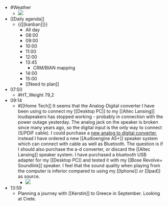- #Weather
    - ![](https://firebasestorage.googleapis.com/v0/b/firescript-577a2.appspot.com/o/imgs%2Fapp%2FDavidsroam%2FIwPj6t5i5T.png?alt=media&token=5ae5c90c-02af-40be-b8d9-ba63d640d64c)
- [[Daily agenda]]
    - {{[[kanban]]}}
        - All day
        - 08:00
        - 09:00
        - 10:00
        - 11:00
        - 12:00
        - 13:45
            - CRM/BIAN mapping
        - 14:00
        - 15:00
        - [[Need to plan]]
- 07:50
    - #HT_Weight 79,2
- 09:14
    - #[[Home Tech]] It seems that the Analog-Digital converter I have been using to connect my [[Desktop PC]] to my [[Altec Lansing]] loudspeakers has stopped working - probably in connection with the power outage yesterday. The analog jack on the speaker is broken since many years ago, so the digital input is the only way to connect (S/PDIF cable). I could purchase a [new analog to digital converter](https://www.amazon.se/LINDY-analog-stereo-digital-ljudomvandlare/dp/B002AL4XVO/ref=sr_1_3?dchild=1&keywords=analog+till+digital&qid=1615147697&sr=8-3), instead I have ordered a new [[Audioengine A5+]] speaker system which can connect with cable as well as Bluetooth. The question is if I should also purchase the a-d converter, or discard the [[Altec Lansing]] speaker system. I have purchased a bluetooth USB adapter for my [[Desktop PC]] and tested it with my [[Bose Revolve+ Soundlink]] speaker. I feel that the sound quality when playing from the computer is inferior compared to using my [[Iphone]] or [[Ipad]] as source.
        - ![](https://firebasestorage.googleapis.com/v0/b/firescript-577a2.appspot.com/o/imgs%2Fapp%2FDavidsroam%2FybbigZIE59.png?alt=media&token=eb48d567-199e-42a8-84c9-024ae238eb54)
- 13:59
    - Planning a journey with [[Kerstin]] to Greece in September. Looking at Crete.
